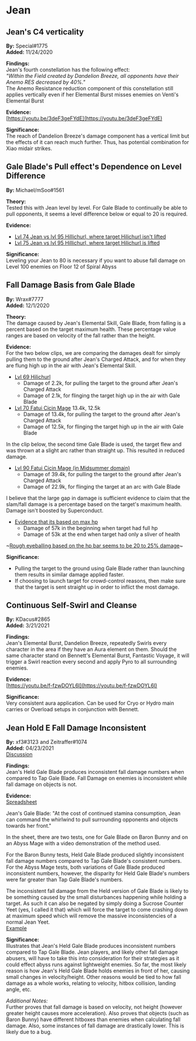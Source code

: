 # Jean

## Jean's C4 verticality

**By:** Special\#1775  
**Added:** 11/24/2020

**Findings:**  
Jean's fourth constellation has the following effect:  
_"Within the Field created by Dandelion Breeze, all opponents have their Anemo RES decreased by 40%."_  
The Anemo Resistance reduction component of this constellation still applies vertically even if her Elemental Burst misses enemies on Venti's Elemental Burst

**Evidence:**  
[https://youtu.be/3deF3geFYdE](https://youtu.be/3deF3geFYdE)

**Significance:**  
The reach of Dandelion Breeze's damage component has a vertical limit but the effects of it can reach much further. Thus, has potential combination for Xiao midair strikes.

## Gale Blade's Pull effect's Dependence on Level Difference

**By:** Michael/mSoo\#1561

**Theory:**  
Tested this with Jean level by level. For Gale Blade to continually be able to pull opponents, it seems a level difference below or equal to 20 is required.

**Evidence:**

* [Lvl 74 Jean vs lvl 95 Hillichurl, where target Hilichurl isn't lifted](https://cdn.discordapp.com/attachments/765191980115689542/794809136244195339/unknown.png)
* [Lvl 75 Jean vs lvl 95 Hillichurl, where target Hilichurl is lifted](https://cdn.discordapp.com/attachments/765191980115689542/794809333057454091/unknown.png)

**Significance:**  
Leveling your Jean to 80 is necessary if you want to abuse fall damage on Level 100 enemies on Floor 12 of Spiral Abyss

## Fall Damage Basis from Gale Blade

**By:** Wrax\#7777  
**Added:** 12/1/2020

**Theory:**  
The damage caused by Jean's Elemental Skill, Gale Blade, from falling is a percent based on the target maximum health. These percentage value ranges are based on velocity of the fall rather than the height.

**Evidence:**  
For the two below clips, we are comparing the damages dealt for simply pulling them to the ground after Jean's Charged Attack, and for when they are flung high up in the air with Jean's Elemental Skill.

* [Lvl 69 Hilichurl](https://youtu.be/fG90rk8K6-U) 
  * Damage of 2.2k, for pulling the target to the ground after Jean's Charged Attack
  * Damage of 2.1k, for flinging the target high up in the air with Gale Blade
* [Lvl 70 Fatui Cicin Mage](https://youtu.be/EYO5-SCBH7Q) 13.4k, 12.5k
  * Damage of 13.4k, for pulling the target to the ground after Jean's Charged Attack
  * Damage of 12.5k, for flinging the target high up in the air with Gale Blade

In the clip below, the second time Gale Blade is used, the target flew and was thrown at a slight arc rather than straight up. This resulted in reduced damage.

* [Lvl 90 Fatui Cicin Mage \(in Midsummer domain\)](https://youtu.be/v0ShwTzt9Fg)
  * Damage of 39.4k, for pulling the target to the ground after Jean's Charged Attack
  * Damage of 22.9k, for flinging the target at an arc with Gale Blade

I believe that the large gap in damage is sufficient evidence to claim that the slam/fall damage is a percentage based on the target's maximum health. Damage isn't boosted by Superconduct.

* [Evidence that its based on max hp](https://youtu.be/B1a3mCpDGkc)
  * Damage of 57k in the beginning when target had full hp 
  * Damage of 53k at the end when target had only a sliver of health

~[Rough eyeballing based on the hp bar seems to be 20 to 25% damage](https://cdn.discordapp.com/attachments/550599335524564993/781347956174487582/max_hp_eyeball.png)~

**Significance:**

* Pulling the target to the ground using Gale Blade rather than launching them results in similar damage applied faster.
* If choosing to launch target for crowd-control reasons, then make sure that the target is sent straight up in order to inflict the most damage.

## Continuous Self-Swirl and Cleanse

**By:** KDacus\#2865  
**Added:** 3/21/2021

**Findings:**  
Jean's Elemental Burst, Dandelion Breeze, repeatedly Swirls every character in the area if they have an Aura element on them. Should the same character stand on Bennett's Elemental Burst, Fantastic Voyage, it will trigger a Swirl reaction every second and apply Pyro to all surrounding enemies.

**Evidence:**  
[https://youtu.be/f-fzwDOYL6I](https://youtu.be/f-fzwDOYL6I)

**Significance:**  
Very consistent aura application. Can be used for Cryo or Hydro main carries or Overload setups in conjunction with Bennett.

## Jean Hold E Fall Damage Inconsistent

**By:** xf3\#3123 and Zeitraffer\#1074  
**Added:** 04/23/2021  
[Discussion](https://tickettool.xyz/direct?url=https://cdn.discordapp.com/attachments/830897860743921664/835374730487398460/transcript-gale-blade-fall-dmg-inconsistency.html)

**Findings:**  
Jean's Held Gale Blade produces inconsistent fall damage numbers when compared to Tap Gale Blade. Fall Damage on enemies is inconsistent while fall damage on objects is not.

**Evidence:**  
[Spreadsheet](https://docs.google.com/spreadsheets/d/1_PrFk3jhc-vsoz66z4z61DJ_ZvYajBMvchFOxlhuvM0/edit#gid=0)

Jean's Gale Blade: "At the cost of continued stamina consumption, Jean can command the whirlwind to pull surrounding opponents and objects towards her front."

In the sheet, there are two tests, one for Gale Blade on Baron Bunny and on an Abyss Mage with a video demonstration of the method used.

For the Baron Bunny tests, Held Gale Blade produced slightly inconsistent fall damage numbers compared to Tap Gale Blade's consistent numbers. For the Abyss Mage tests, both variations of Gale Blade produced inconsistent numbers, however, the disparity for Held Gale Blade's numbers were far greater than Tap Gale Blade's numbers.

The inconsistent fall damage from the Held version of Gale Blade is likely to be something caused by the small disturbances happening while holding a target. As such it can also be negated by simply doing a Sucrose Counter Yeet \(yes, I called it that\) which will force the target to come crashing down at maximum speed which will remove the massive inconsistencies of a normal Jean Yeet.  
[Example](https://cdn.discordapp.com/attachments/830897860743921664/835099004857483274/Jean_Yeet_Test_Results.mp4)

**Significance:**  
Illustrates that Jean's Held Gale Blade produces inconsistent numbers compared to Tap Gale Blade. Jean players, and likely other fall damage abusers, will have to take this into consideration for their strategies as it could effect abyss runs against lightweight enemies. So far, the most likely reason is how Jean's Held Gale Blade holds enemies in front of her, causing small changes in velocity/height. Other reasons would be tied to how fall damage as a whole works, relating to velocity, hitbox collision, landing angle, etc.

_Additional Notes:_  
Further proves that fall damage is based on velocity, not height \(however greater height causes more acceleration\). Also proves that objects \(such as Baron Bunny\) have different hitboxes than enemies when calculating fall damage. Also, some instances of fall damage are drastically lower. This is likely due to a bug.

